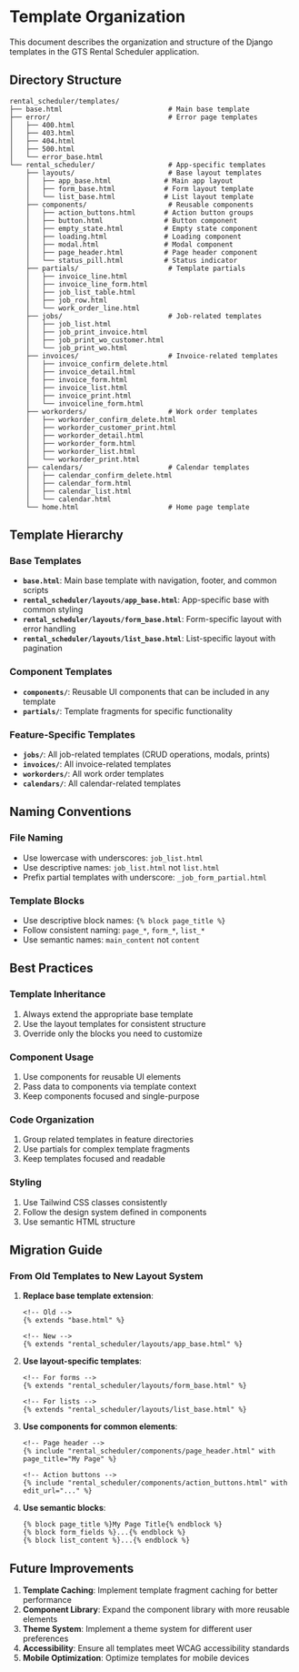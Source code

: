 # Template Organization

This document describes the organization and structure of the Django templates in the GTS Rental Scheduler application.

## Directory Structure

```
rental_scheduler/templates/
├── base.html                          # Main base template
├── error/                             # Error page templates
│   ├── 400.html
│   ├── 403.html
│   ├── 404.html
│   ├── 500.html
│   └── error_base.html
└── rental_scheduler/                  # App-specific templates
    ├── layouts/                       # Base layout templates
    │   ├── app_base.html             # Main app layout
    │   ├── form_base.html            # Form layout template
    │   └── list_base.html            # List layout template
    ├── components/                    # Reusable components
    │   ├── action_buttons.html       # Action button groups
    │   ├── button.html               # Button component
    │   ├── empty_state.html          # Empty state component
    │   ├── loading.html              # Loading component
    │   ├── modal.html                # Modal component
    │   ├── page_header.html          # Page header component
    │   └── status_pill.html          # Status indicator
    ├── partials/                      # Template partials
    │   ├── invoice_line.html
    │   ├── invoice_line_form.html
    │   ├── job_list_table.html
    │   ├── job_row.html
    │   └── work_order_line.html
    ├── jobs/                          # Job-related templates
    │   ├── job_list.html
    │   ├── job_print_invoice.html
    │   ├── job_print_wo_customer.html
    │   └── job_print_wo.html
    ├── invoices/                      # Invoice-related templates
    │   ├── invoice_confirm_delete.html
    │   ├── invoice_detail.html
    │   ├── invoice_form.html
    │   ├── invoice_list.html
    │   ├── invoice_print.html
    │   └── invoiceline_form.html
    ├── workorders/                    # Work order templates
    │   ├── workorder_confirm_delete.html
    │   ├── workorder_customer_print.html
    │   ├── workorder_detail.html
    │   ├── workorder_form.html
    │   ├── workorder_list.html
    │   └── workorder_print.html
    ├── calendars/                     # Calendar templates
    │   ├── calendar_confirm_delete.html
    │   ├── calendar_form.html
    │   ├── calendar_list.html
    │   └── calendar.html
    └── home.html                      # Home page template
```

## Template Hierarchy

### Base Templates
- **`base.html`**: Main base template with navigation, footer, and common scripts
- **`rental_scheduler/layouts/app_base.html`**: App-specific base with common styling
- **`rental_scheduler/layouts/form_base.html`**: Form-specific layout with error handling
- **`rental_scheduler/layouts/list_base.html`**: List-specific layout with pagination

### Component Templates
- **`components/`**: Reusable UI components that can be included in any template
- **`partials/`**: Template fragments for specific functionality

### Feature-Specific Templates
- **`jobs/`**: All job-related templates (CRUD operations, modals, prints)
- **`invoices/`**: All invoice-related templates
- **`workorders/`**: All work order templates
- **`calendars/`**: All calendar-related templates

## Naming Conventions

### File Naming
- Use lowercase with underscores: `job_list.html`
- Use descriptive names: `job_list.html` not `list.html`
- Prefix partial templates with underscore: `_job_form_partial.html`

### Template Blocks
- Use descriptive block names: `{% block page_title %}`
- Follow consistent naming: `page_*`, `form_*`, `list_*`
- Use semantic names: `main_content` not `content`

## Best Practices

### Template Inheritance
1. Always extend the appropriate base template
2. Use the layout templates for consistent structure
3. Override only the blocks you need to customize

### Component Usage
1. Use components for reusable UI elements
2. Pass data to components via template context
3. Keep components focused and single-purpose

### Code Organization
1. Group related templates in feature directories
2. Use partials for complex template fragments
3. Keep templates focused and readable

### Styling
1. Use Tailwind CSS classes consistently
2. Follow the design system defined in components
3. Use semantic HTML structure

## Migration Guide

### From Old Templates to New Layout System

1. **Replace base template extension**:
   ```django
   <!-- Old -->
   {% extends "base.html" %}
   
   <!-- New -->
   {% extends "rental_scheduler/layouts/app_base.html" %}
   ```

2. **Use layout-specific templates**:
   ```django
   <!-- For forms -->
   {% extends "rental_scheduler/layouts/form_base.html" %}
   
   <!-- For lists -->
   {% extends "rental_scheduler/layouts/list_base.html" %}
   ```

3. **Use components for common elements**:
   ```django
   <!-- Page header -->
   {% include "rental_scheduler/components/page_header.html" with page_title="My Page" %}
   
   <!-- Action buttons -->
   {% include "rental_scheduler/components/action_buttons.html" with edit_url="..." %}
   ```

4. **Use semantic blocks**:
   ```django
   {% block page_title %}My Page Title{% endblock %}
   {% block form_fields %}...{% endblock %}
   {% block list_content %}...{% endblock %}
   ```

## Future Improvements

1. **Template Caching**: Implement template fragment caching for better performance
2. **Component Library**: Expand the component library with more reusable elements
3. **Theme System**: Implement a theme system for different user preferences
4. **Accessibility**: Ensure all templates meet WCAG accessibility standards
5. **Mobile Optimization**: Optimize templates for mobile devices
